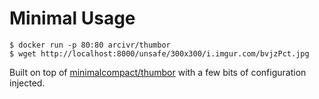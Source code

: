 Minimal Usage
================
```
$ docker run -p 80:80 arcivr/thumbor
$ wget http://localhost:8000/unsafe/300x300/i.imgur.com/bvjzPct.jpg
```

Built on top of [minimalcompact/thumbor](https://github.com/MinimalCompact/thumbor) with a few bits of configuration injected.
